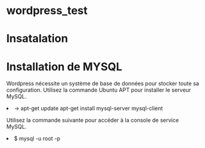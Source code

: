 # wordpress_test
# Insatalation 
  <h1>Installation de MYSQL</h1>
  <p>Wordpress nécessite un système de base de données pour stocker toute sa configuration. Utilisez la commande Ubuntu APT   pour installer le serveur MySQL.</p>
  <li> -> apt-get update apt-get install mysql-server mysql-client</li>
  <p>Utilisez la commande suivante pour accéder à la console de service MySQL.</p>
  <li>$ mysql -u root -p</li>

